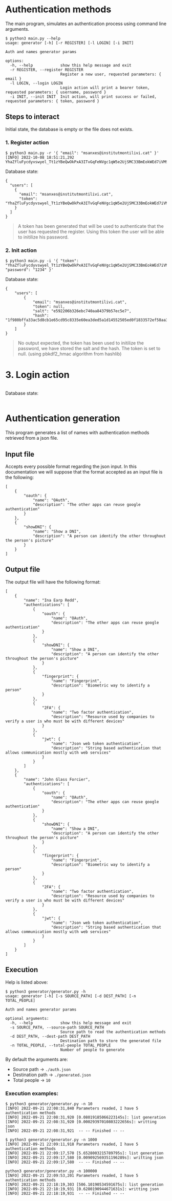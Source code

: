 # Authentication methods

The main program, simulates an authentication process using command line arguments.

```
$ python3 main.py --help
usage: generator [-h] [-r REGISTER] [-l LOGIN] [-i INIT]

Auth and names generator params

options:
  -h, --help            show this help message and exit
  -r REGISTER, --register REGISTER
                        Register a new user, requested parameters: { email }
  -l LOGIN, --login LOGIN
                        Login action will print a bearer token, requested parameters: { username, password }
  -i INIT, --init INIT  Init action, will print success or failed, requested parameters: { token, password }
```

## Steps to interact

Initial state, the database is empty or the file does not exists.

### 1. Register action

```
$ python3 main.py -r '{ "email": "msanxes@institutmontilivi.cat" }'
[INFO] 2022-10-08 18:51:21,292 YhaZfluFycdyvswyel_Tt1zYBeQwOkPxA3ITvGqFeNVgc1qW5e2UjSMC33BmEokWEd7iVM9TVwOfPu77Jhp8Aw
```

Database state:

```
{
  "users": [
    {
      "email": "msanxes@institutmontilivi.cat",
      "token": "YhaZfluFycdyvswyel_Tt1zYBeQwOkPxA3ITvGqFeNVgc1qW5e2UjSMC33BmEokWEd7iVM9TVwOfPu77Jhp8Aw"
    }
  ]
}
```

> A token has been generated that will be used to authenticate that the user has requested the register. Using this token the user will be able to initilize his password.

### 2. Init action

```
$ python3 main.py -i '{ "token": "YhaZfluFycdyvswyel_Tt1zYBeQwOkPxA3ITvGqFeNVgc1qW5e2UjSMC33BmEokWEd7iVM9TVwOfPu77Jhp8Aw", "password": "1234" }'
```

Database state:

```
{
    "users": [
        {
            "email": "msanxes@institutmontilivi.cat",
            "token": null,
            "salt": "e592206b326ebc740aa84379b57ec5e7",
            "hash": "1f980bffa33ac5d8cb1e65cd95c8335e60ea3ded5a1d14552505ed0f1833572ef58aa3ec4b1cadd646da2e31f75e192adbb020cb6649540cf5230a68271d0693"
        }
    ]
}
```

> No output expected, the token has been used to initilize the password, we have stored the salt and the hash. The token is set to null. (using pbkdf2_hmac algorithm from hashlib)

# 3. Login action

```

```

Database state:

```

```

>

# Authentication generation

This program generates a list of names with authentication methods retrieved from a json file.

## Input file

Accepts every possible format regarding the json input. In this documentation we will suppose that the format accepted as an input file is the following:

```
[
    {
        "oauth": {
            "name": "OAuth",
            "description": "The other apps can reuse google authentication"
        }
    },
    {
        "showDNI": {
            "name": "Show a DNI",
            "description": "A person can identify the other throughout the person's picture"
        }
    }
]
```

## Output file

The output file will have the following format:

```
[
    {
        "name": "Ina Earp Redd",
        "authentications": [
            {
                "oauth": {
                    "name": "OAuth",
                    "description": "The other apps can reuse google authentication"
                }
            },
            {
                "showDNI": {
                    "name": "Show a DNI",
                    "description": "A person can identify the other throughout the person's picture"
                }
            },
            {
                "fingerprint": {
                    "name": "Fingerprint",
                    "description": "Biometric way to identify a person"
                }
            },
            {
                "2FA": {
                    "name": "Two factor authentication",
                    "description": "Resource used by companies to verify a user is who must be with different devices"
                }
            },
            {
                "jwt": {
                    "name": "Json web token authentication",
                    "description": "String based authentication that allows communication mostly with web services"
                }
            }
        ]
    },
    {
        "name": "John Glass Forcier",
        "authentications": [
            {
                "oauth": {
                    "name": "OAuth",
                    "description": "The other apps can reuse google authentication"
                }
            },
            {
                "showDNI": {
                    "name": "Show a DNI",
                    "description": "A person can identify the other throughout the person's picture"
                }
            },
            {
                "fingerprint": {
                    "name": "Fingerprint",
                    "description": "Biometric way to identify a person"
                }
            },
            {
                "2FA": {
                    "name": "Two factor authentication",
                    "description": "Resource used by companies to verify a user is who must be with different devices"
                }
            },
            {
                "jwt": {
                    "name": "Json web token authentication",
                    "description": "String based authentication that allows communication mostly with web services"
                }
            }
        ]
    }
]
```

## Execution

Help is listed above:

```
$ python3 generator/generator.py -h
usage: generator [-h] [-s SOURCE_PATH] [-d DEST_PATH] [-n TOTAL_PEOPLE]

Auth and names generator params

optional arguments:
  -h, --help            show this help message and exit
  -s SOURCE_PATH, --source-path SOURCE_PATH
                        Source path to read the authentication methods
  -d DEST_PATH, --dest-path DEST_PATH
                        Destination path to store the generated file
  -n TOTAL_PEOPLE, --total-people TOTAL_PEOPLE
                        Number of people to generate
```

By default the arguments are:

- Source path -> `./auth.json`
- Destination path -> `./generated.json`
- Total people -> `10`

### Execution examples:

```
$ python3 generator/generator.py -n 10
[INFO] 2022-09-21 22:08:31,840 Parameters readed, I have 5 authentication methods
[INFO] 2022-09-21 22:08:31,920 [0.08019185066223145s]: list generation
[INFO] 2022-09-21 22:08:31,920 [0.00029397010803222656s]: writting json
[INFO] 2022-09-21 22:08:31,921  -- -- Finished -- --
```

```
$ python3 generator/generator.py -n 1000
[INFO] 2022-09-21 22:09:11,918 Parameters readed, I have 5 authentication methods
[INFO] 2022-09-21 22:09:17,570 [5.6528003215789795s]: list generation
[INFO] 2022-09-21 22:09:17,580 [0.009092569351196289s]: writting json
[INFO] 2022-09-21 22:09:17,580  -- -- Finished -- --
```

```
python3 generator/generator.py -n 100000
[INFO] 2022-09-21 22:09:53,201 Parameters readed, I have 5 authentication methods
[INFO] 2022-09-21 22:18:19,303 [506.10190534591675s]: list generation
[INFO] 2022-09-21 22:18:19,931 [0.6280190944671631s]: writting json
[INFO] 2022-09-21 22:18:19,931  -- -- Finished -- --
```
